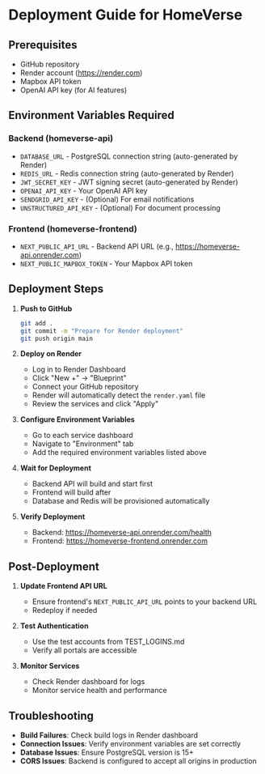 # Deployment Guide for HomeVerse

## Prerequisites
- GitHub repository
- Render account (https://render.com)
- Mapbox API token
- OpenAI API key (for AI features)

## Environment Variables Required

### Backend (homeverse-api)
- `DATABASE_URL` - PostgreSQL connection string (auto-generated by Render)
- `REDIS_URL` - Redis connection string (auto-generated by Render)
- `JWT_SECRET_KEY` - JWT signing secret (auto-generated by Render)
- `OPENAI_API_KEY` - Your OpenAI API key
- `SENDGRID_API_KEY` - (Optional) For email notifications
- `UNSTRUCTURED_API_KEY` - (Optional) For document processing

### Frontend (homeverse-frontend)
- `NEXT_PUBLIC_API_URL` - Backend API URL (e.g., https://homeverse-api.onrender.com)
- `NEXT_PUBLIC_MAPBOX_TOKEN` - Your Mapbox API token

## Deployment Steps

1. **Push to GitHub**
   ```bash
   git add .
   git commit -m "Prepare for Render deployment"
   git push origin main
   ```

2. **Deploy on Render**
   - Log in to Render Dashboard
   - Click "New +" → "Blueprint"
   - Connect your GitHub repository
   - Render will automatically detect the `render.yaml` file
   - Review the services and click "Apply"

3. **Configure Environment Variables**
   - Go to each service dashboard
   - Navigate to "Environment" tab
   - Add the required environment variables listed above

4. **Wait for Deployment**
   - Backend API will build and start first
   - Frontend will build after
   - Database and Redis will be provisioned automatically

5. **Verify Deployment**
   - Backend: https://homeverse-api.onrender.com/health
   - Frontend: https://homeverse-frontend.onrender.com

## Post-Deployment

1. **Update Frontend API URL**
   - Ensure frontend's `NEXT_PUBLIC_API_URL` points to your backend URL
   - Redeploy if needed

2. **Test Authentication**
   - Use the test accounts from TEST_LOGINS.md
   - Verify all portals are accessible

3. **Monitor Services**
   - Check Render dashboard for logs
   - Monitor service health and performance

## Troubleshooting

- **Build Failures**: Check build logs in Render dashboard
- **Connection Issues**: Verify environment variables are set correctly
- **Database Issues**: Ensure PostgreSQL version is 15+
- **CORS Issues**: Backend is configured to accept all origins in production